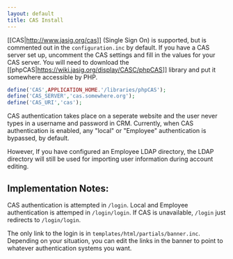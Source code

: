 ```yaml
---
layout: default
title: CAS Install
---
```

[[CAS|http://www.jasig.org/cas]] (Single Sign On) is supported,
but is commented out in the `configuration.inc` by default. If you have a CAS
server set up, uncomment the CAS settings and fill in the values for your CAS
server. You will need to download the [[phpCAS|https://wiki.jasig.org/display/CASC/phpCAS]]
library and put it somewhere accessible by PHP.

```php
define('CAS',APPLICATION_HOME.'/libraries/phpCAS');
define('CAS_SERVER','cas.somewhere.org');
define('CAS_URI','cas');
```

CAS authentication takes place on a seperate website and the user never types
in a username and password in CRM. Currently, when CAS authentication is enabled,
any "local" or "Employee" authentication is bypassed, by default.

However, If you have configured an Employee LDAP directory, the LDAP directory
will still be used for importing user information during account editing.

## Implementation Notes:
CAS authentication is attempted in `/login`.
Local and Employee authentication is attemped in `/login/login`.
If CAS is unavailable, `/login` just redirects to `/login/login`.

The only link to the login is in `templates/html/partials/banner.inc`.
Depending on your situation, you can edit the links in the banner to point to
whatever authentication systems you want.
